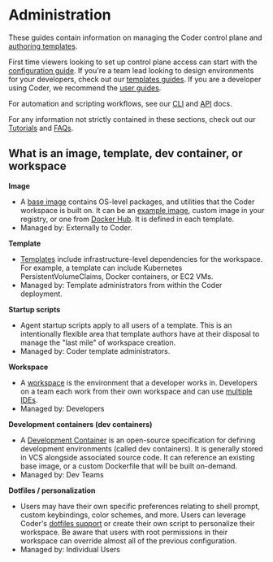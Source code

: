 # Administration

These guides contain information on managing the Coder control plane and
[authoring templates](./templates/index.md).

First time viewers looking to set up control plane access can start with the
[configuration guide](./setup/index.md). If you're a team lead looking to design
environments for your developers, check out our
[templates guides](./templates/index.md). If you are a developer using Coder, we
recommend the [user guides](../user-guides/index.md).

For automation and scripting workflows, see our [CLI](../reference/cli/index.md)
and [API](../reference/api/index.md) docs.

For any information not strictly contained in these sections, check out our
[Tutorials](../tutorials/index.md) and [FAQs](../tutorials/faqs.md).

## What is an image, template, dev container, or workspace

**Image**

- A [base image](./templates/managing-templates/image-management.md) contains
  OS-level packages, and utilities that the Coder workspace is built on. It can
  be an [example image](https://github.com/coder/images), custom image in your
  registry, or one from [Docker Hub](https://hub.docker.com/search). It is
  defined in each template.
- Managed by: Externally to Coder.

**Template**

- [Templates](./templates/index.md) include infrastructure-level dependencies
  for the workspace. For example, a template can include Kubernetes
  PersistentVolumeClaims, Docker containers, or EC2 VMs.
- Managed by: Template administrators from within the Coder deployment.

**Startup scripts**

- Agent startup scripts apply to all users of a template. This is an
  intentionally flexible area that template authors have at their disposal to
  manage the "last mile" of workspace creation.
- Managed by: Coder template administrators.

**Workspace**

- A [workspace](../user-guides/workspace-management.md) is the environment that
  a developer works in. Developers on a team each work from their own workspace
  and can use [multiple IDEs](../user-guides/workspace-access/index.md).
- Managed by: Developers

**Development containers (dev containers)**

- A
  [Development Container](./templates/managing-templates/devcontainers/index.md)
  is an open-source specification for defining development environments (called
  dev containers). It is generally stored in VCS alongside associated source
  code. It can reference an existing base image, or a custom Dockerfile that
  will be built on-demand.
- Managed by: Dev Teams

**Dotfiles / personalization**

- Users may have their own specific preferences relating to shell prompt, custom
  keybindings, color schemes, and more. Users can leverage Coder's
  [dotfiles support](../user-guides/workspace-dotfiles.md) or create their own
  script to personalize their workspace. Be aware that users with root
  permissions in their workspace can override almost all of the previous
  configuration.
- Managed by: Individual Users

<children></children>
